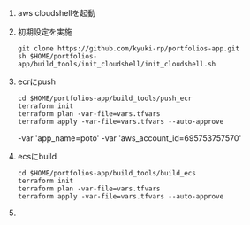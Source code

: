 1. aws cloudshellを起動  

1. 初期設定を実施
    ```
    git clone https://github.com/kyuki-rp/portfolios-app.git
    sh $HOME/portfolios-app/build_tools/init_cloudshell/init_cloudshell.sh
    ```

1. ecrにpush
    ```
    cd $HOME/portfolios-app/build_tools/push_ecr
    terraform init
    terraform plan -var-file=vars.tfvars
    terraform apply -var-file=vars.tfvars --auto-approve
    ```
    -var 'app_name=poto' -var 'aws_account_id=695753757570'

1. ecsにbuild
    ```
    cd $HOME/portfolios-app/build_tools/build_ecs
    terraform init
    terraform plan -var-file=vars.tfvars
    terraform apply -var-file=vars.tfvars --auto-approve
    ```

1. 